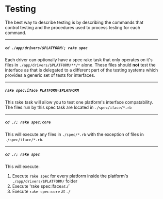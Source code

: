 # Testing
The best way to describe testing is by describing the commands that control testing and the procedures used to process testing for each command.

------

##### `cd ./app/drivers/$PLATFORM/; rake spec`
Each driver can optionally have a spec rake task that only operates on it's files in `./app/drivers/$PLATFORM/**/*` alone. These files should **not** test the interface as that is delegated to a different part of the testing systems which provides a generic set of tests for interfaces.

------

##### `rake spec:iface PLATFORM=$PLATFORM`
This rake task will allow you to test one platform's interface compatability. The files run by this spec task are located in `./spec/iface/*.rb`

------

##### `cd ./; rake spec:core`
This will execute any files in `./spec/*.rb` with the exception of files in `./spec/iface/*.rb`.

------

##### `cd ./; rake spec`
This will execute:
 1. Execute `rake spec` for every platform inside the platform's `./app/drivers/$PLATFORM/` folder
 2. Execute 'rake spec:iface` at `./`
 2. Execute `rake spec:core` at `./`
